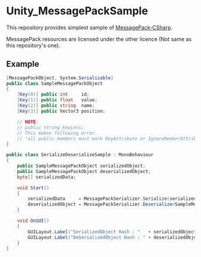 # Unity_MessagePackSample

This repository provides simplest sample of [MessagePack-CSharp](https://github.com/neuecc/MessagePack-CSharp).

MessagePack resources are licensed under the other licence (Not same as this repository's one).

## Example

```csharp
[MessagePackObject, System.Serializable]
public class SampleMessagePackObject
{
    [Key(0)] public int     id;
    [Key(1)] public float   value;
    [Key(2)] public string  name;
    [Key(3)] public Vector3 position;

    // NOTE:
    // public string keyLess;
    // This makes following error.
    // "all public members must mark KeyAttribute or IgnoreMemberAttribute."
}

public class SerializeDeserializeSample : MonoBehaviour
{
    public SampleMessagePackObject serializedObject;
    public SampleMessagePackObject deserializedObject;
    byte[] serializedData;

    void Start()
    {
        serializedData     = MessagePackSerializer.Serialize(serializedObject);
        deserializedObject = MessagePackSerializer.Deserialize<SampleMessagePackObject>(serializedData);
    }

    void OnGUI()
    {
        GUILayout.Label("SerializedObject Hash : "   + serializedObject.GetHashCode());
        GUILayout.Label("DeSerializedObject Hash : " + deserializedObject.GetHashCode());
    }
}
```
